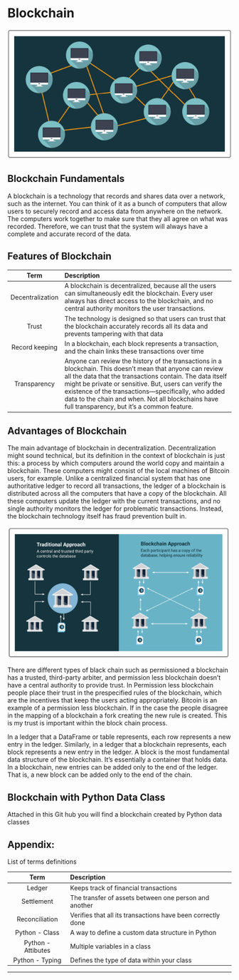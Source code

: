# Blockchain

!["blockchain"](https://github.com/NikivanDyck/Blockchain_with_Python/blob/main/Blockchain.png)


## Blockchain Fundamentals
A blockchain is a technology that records and shares data over a network, such as the internet. You can think of it as a bunch of computers that allow users to securely record and access data from anywhere on the network. The computers work together to make sure that they all agree on what was recorded. Therefore, we can trust that the system will always have a complete and accurate record of the data.


## Features of Blockchain  

| Term | Description |
| :---: | :----------- |
|Decentralization|A blockchain is decentralized, because all the users can simultaneously edit the blockchain. Every user always has direct access to the blockchain, and no central authority monitors the user transactions.|  
|Trust| The technology is designed so that users can trust that the blockchain accurately records all its data and prevents tampering with that data|
|Record keeping|In a blockchain, each block represents a transaction, and the chain links these transactions over time|
|Transparency| Anyone can review the history of the transactions in a blockchain. This doesn’t mean that anyone can review all the data that the transactions contain. The data itself might be private or sensitive. But, users can verify the existence of the transactions—specifically, who added data to the chain and when. Not all blockchains have full transparency, but it’s a common feature.|

## Advantages of Blockchain

The main advantage of blockchain in decentralization.  Decentralization might sound technical, but its definition in the context of blockchain is just this: a process by which computers around the world copy and maintain a blockchain. These computers might consist of the local machines of Bitcoin users, for example. Unlike a centralized financial system that has one authoritative ledger to record all transactions, the ledger of a blockchain is distributed across all the computers that have a copy of the blockchain. All these computers update the ledger with the current transactions, and no single authority monitors the ledger for problematic transactions. Instead, the blockchain technology itself has fraud prevention built in.

!["decentralization"](https://github.com/NikivanDyck/Blockchain_with_Python/blob/main/Blockchain_approch.png)

There are different types of black chain such as  permissioned  a blockchain has a trusted, third-party arbiter, and permission less blockchain doesn’t have a central authority to provide trust. In Permission less blockchain people place their trust in the prespecified rules of the blockchain, which are the incentives that keep the users acting appropriately. Bitcoin is an example of a permission less blockchain.  If in the case the people disagree in the mapping of a blockchain a fork creating the new rule is created. This is my trust is important within the block chain process.    

In a ledger that a DataFrame or table represents, each row represents a new entry in the ledger. Similarly, in a ledger that a blockchain represents, each block represents a new entry in the ledger. A block is the most fundamental data structure of the blockchain. It’s essentially a container that holds data. In a blockchain, new entries can be added only to the end of the ledger. That is, a new block can be added only to the end of the chain.

## Blockchain with Python Data Class 
Attached in this Git hub you will find a blockchain created by Python data classes


## Appendix:  
List of terms definitions

| Term | Description |
| :---: | :----------- |
|Ledger|Keeps track of financial transactions|  
|Settlement| The transfer of assets between one person and another|
|Reconciliation|Verifies that all its transactions have been correctly done|
|Python - Class | A way to define a custom data structure in Python |
|Python - Attibutes | Multiple variables in a class | 
|Python - Typing| Defines the type of data within your class | 

---
